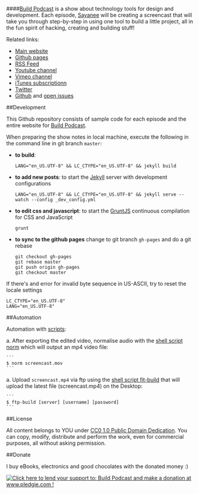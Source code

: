 ####[Build Podcast](http://build-podcast.com) is a show about technology tools for design and development. Each episode, [Sayanee](http://sayan.ee) will be creating a screencast that will take you through step-by-step in using one tool to build a little project, all in the fun spirit of hacking, creating and building stuff!

Related links:

- [Main website](http://build-podcast.com)
- [Github pages](http://sayanee.github.io/build-podcast)
- [RSS Feed](http://feeds.feedburner.com/BuildPodcastVideos)
- [Youtube channel](http://www.youtube.com/playlist?list=PL9wSRifxQqRrLalGxTs-8FmfftbueLk5u)
- [Vimeo channel](https://vimeo.com/channels/441355)
- [iTunes subscriptionn](https://itunes.apple.com/us/podcast/build-podcast-screencast/id538677863)
- [Twitter](http://twitter.com/buildpodcast)
- [Github](https://github.com/sayanee/build-podcast) and [open issues](https://github.com/sayanee/build-podcast/issues?page=1&state=open)

##Development

This Github repository consists of sample code for each episode and the entire website for [Build Podcast](http://build-podcast.com).

When preparing the show notes in local machine, execute the following in the command line in git branch `master`:

   - **to build**: 
   
       ```
       LANG="en_US.UTF-8" && LC_CTYPE="en_US.UTF-8" && jekyll build
       ```

   - **to add new posts**:  to start the [Jekyll](http://jekyllrb.com/) server with development configurations
       
       ```
       LANG="en_US.UTF-8" && LC_CTYPE="en_US.UTF-8" && jekyll serve --watch --config _dev_config.yml
       ```
   - **to edit css and javascript**: to start the [GruntJS](http://gruntjs.com/) continuous compilation for CSS and JavaScript
   
       ```
       grunt
       ``` 
   - **to sync to the github pages** change to git branch `gh-pages` and do a git rebase
    
       ```
       git checkout gh-pages 
       git rebase master 
       git push origin gh-pages 
       git checkout master 
       ```
    
If there's and error for invalid byte sequence in US-ASCII, try to reset the locale settings

```
LC_CTYPE="en_US.UTF-8"
LANG="en_US.UTF-8"
```

##Automation

Automation with [scripts](/scripts):

a. After exporting the edited video, normalise audio with the [shell script norm](/scripts/norm) which will output an mp4 video file:

    ```
    $ norm screencast.mov
    ```

a. Upload `screencast.mp4` via ftp using the [shell script fit-build](/scripts/ftp-build) that will upload the latest file (screencast.mp4) on the Desktop:

    ```
    $ ftp-build [server] [username] [password]
    ```

##License

All content belongs to YOU under [CC0 1.0 Public Domain Dedication](http://creativecommons.org/publicdomain/zero/1.0/). You can copy, modify, distribute and perform the work, even for commercial purposes, all without asking permission.


##Donate

I buy eBooks, electronics and good chocolates with the donated money :)

<a href='http://www.pledgie.com/campaigns/19089'><img alt='Click here to lend your support to: Build Podcast and make a donation at www.pledgie.com !' src='http://www.pledgie.com/campaigns/19089.png?skin_name=chrome' border='0' /></a>
